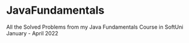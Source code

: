 # JavaFundamentals
All the Solved Problems from my Java Fundamentals Course in SoftUni
January - April 2022
